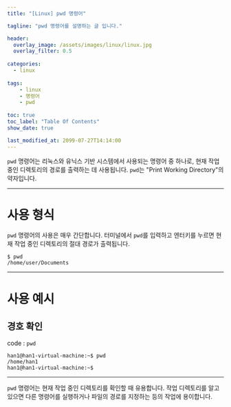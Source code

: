```yaml
---
title: "[Linux] pwd 명령어"

tagline: "pwd 명령어를 설명하는 글 입니다."

header:
  overlay_image: /assets/images/linux/linux.jpg
  overlay_filter: 0.5
  
categories:
  - linux
  
tags:
    - linux
    - 명령어
    - pwd
    
toc: true
toc_label: "Table Of Contents"
show_date: true

last_modified_at: 2099-07-27T14:14:00
---
```


`pwd` 명령어는 리눅스와 유닉스 기반 시스템에서 사용되는 명령어 중 하나로, 현재 작업 중인 디렉토리의 경로를 출력하는 데 사용됩니다. `pwd`는 "Print Working Directory"의 약자입니다.

---
# 사용 형식
`pwd` 명령어의 사용은 매우 간단합니다. 터미널에서 `pwd`를 입력하고 엔터키를 누르면 현재 작업 중인 디렉토리의 절대 경로가 출력됩니다.

```shell
$ pwd
/home/user/Documents
```

---
# 사용 예시

## 경호 확인
code : `pwd`

``` shell
han1@han1-virtual-machine:~$ pwd
/home/han1
han1@han1-virtual-machine:~$ 
```

---

`pwd` 명령어는 현재 작업 중인 디렉토리를 확인할 때 유용합니다. 작업 디렉토리를 알고 있으면 다른 명령어를 실행하거나 파일의 경로를 지정하는 등의 작업에 용이합니다.

